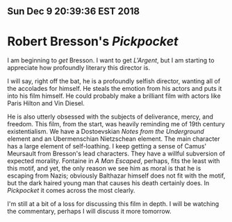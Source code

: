Sun Dec  9 20:39:36 EST 2018
----------------------------
Robert Bresson's _Pickpocket_
=============================

I am beginning to _get_ Bresson. I want to get _L'Argent_, but I am starting to
appreciate how profoundly literary this director is.

I will say, right off the bat, he is a profoundly selfish director, wanting all
of the accolades for himself. He steals the emotion from his actors and puts it
into his film himself. He could probably make a brilliant film with actors like
Paris Hilton and Vin Diesel.

He is also utterly obsessed with the subjects of deliverance, mercy, and
freedom. This film, from the start, was heavily reminding me of 19th century
existentialism. We have a Dostoevskian _Notes from the Underground_ element and
an Ubermenschian Nietzschean element. The main character has a large element of
self-loathing. I keep getting a sense of Camus' Meursault from Bresson's lead
characters. They have a willful subversion of expected morality. Fontaine in _A
Man Escaped_, perhaps, fits the least with this motif, and yet, the only reason
we see him as moral is that he is escaping from Nazis; obviously Balthazar
himself does not fit with the motif, but the dark haired young man that causes
his death certainly does. In _Pickpocket_ it comes across the most clearly.

I'm still at a bit of a loss for discussing this film in depth. I will be
watching the commentary, perhaps I will discuss it more tomorrow.
